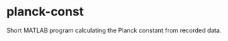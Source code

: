 planck-const
============

Short MATLAB program calculating the Planck constant from recorded data.
